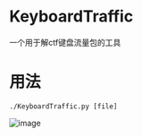 # KeyboardTraffic
一个用于解ctf键盘流量包的工具
# 用法
```
./KeyboardTraffic.py [file]
```
![image](https://user-images.githubusercontent.com/52622597/179159922-f1ac3335-2a1b-49b6-a1f1-77ce157a6d36.png)
